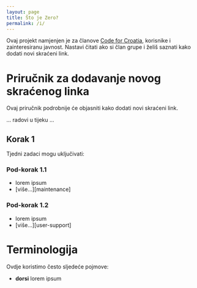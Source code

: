 ```yaml
---
layout: page
title: Što je Zero?
permalink: /i/
---
```


Ovaj projekt namjenjen je za članove [Code for Croatia][CfC], korisnike i zainteresiranu javnost. Nastavi čitati ako si član grupe i želiš saznati kako dodati novi skraćeni link.

# Priručnik za dodavanje novog skraćenog linka
Ovaj priručnik podrobnije će objasniti kako dodati novi skraćeni link.

... radovi u tijeku ...

## Korak 1


Tjedni zadaci mogu uključivati:

### Pod-korak 1.1
- lorem ipsum
- [više...][maintenance]

### Pod-korak 1.2
- lorem ipsum
- [više...][user-support]

# Terminologija

Ovdje koristimo često sljedeće pojmove:

- **dorsi** lorem ipsum

[CfC]:                  https://codeforcroatia.org
